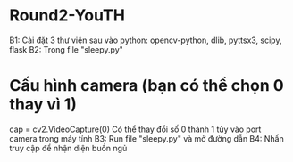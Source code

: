 # Round2-YouTH
B1: Cài đặt 3 thư viện sau vào python: opencv-python, dlib, pyttsx3, scipy, flask
B2: Trong file "sleepy.py"
# Cấu hình camera (bạn có thể chọn 0 thay vì 1)
cap = cv2.VideoCapture(0)
Có thể thay đổi số 0 thành 1 tùy vào port camera trong máy tính
B3: Run file "sleepy.py" và mở đường dẫn
B4: Nhấn truy cập để nhận diện buồn ngủ
